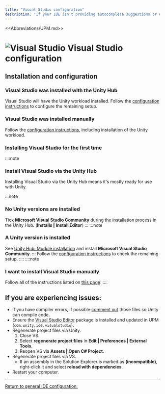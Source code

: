 ```yaml
---
title: "Visual Studio configuration"
description: "If your IDE isn't providing autocomplete suggestions or underlining errors in red, then it needs to be configured."
---
```

<<Abbreviations/UPM.md>>
# ![Visual Studio](/Images/visualstudio.svg) Visual Studio configuration
## Installation and configuration
### Visual Studio was installed with the Unity Hub
Visual Studio will have the Unity workload installed.
Follow the [configuration instructions](https://docs.microsoft.com/en-us/visualstudio/gamedev/unity/get-started/getting-started-with-visual-studio-tools-for-unity#configure-unity-to-use-visual-studio) to configure the remaining setup.

### Visual Studio was installed manually
Follow the [configuration instructions](https://docs.microsoft.com/en-us/visualstudio/gamedev/unity/get-started/getting-started-with-visual-studio-tools-for-unity#install-unity-support-for-visual-studio), including installation of the Unity workload.

### Installing Visual Studio for the first time
::::note
### Install Visual Studio via the Unity Hub
Installing Visual Studio via the Unity Hub means it's mostly ready for use with Unity.

:::note
### No Unity versions are installed
Tick **Microsoft Visual Studio Community** during the installation process in the Unity Hub. (**Installs | Install Editor**)
:::
:::note
### A Unity version is installed
See [Unity Hub: Module installation](../Unity%20Hub/Module%20Installation.md) and install **Microsoft Visual Studio Community**.
:::
Follow the [configuration instructions](https://docs.microsoft.com/en-us/visualstudio/gamedev/unity/get-started/getting-started-with-visual-studio-tools-for-unity#configure-unity-to-use-visual-studio) to check the remaining setup.
::::
::::note
### I want to install Visual Studio manually
Follow all of the instructions listed on [this page](https://docs.microsoft.com/en-us/visualstudio/gamedev/unity/get-started/getting-started-with-visual-studio-tools-for-unity).
::::

## If you are experiencing issues:

- If you have compiler errors, if possible [comment out](https://learn.microsoft.com/en-us/dotnet/csharp/language-reference/tokens/comments) those files so Unity can compile code.
- Ensure the [Visual Studio Editor](https://docs.unity3d.com/Manual/com.unity.ide.visualstudio.html) package is installed and updated in UPM (`com.unity.ide.visualstudio`).
- Regenerate project files via Unity.
  1. Close VS.
  1. Select **regenerate project files** in **Edit | Preferences | External Tools**.
  1. Reopen VS via **Assets | Open C# Project**.
- Regenerate project files via VS.
  - If an assembly in the Solution Explorer is marked as **(incompatible)**, right-click it and select **reload with dependencies**.
- Restart your computer.

---

[Return to general IDE configuration.](../IDE%20Configuration.md)
